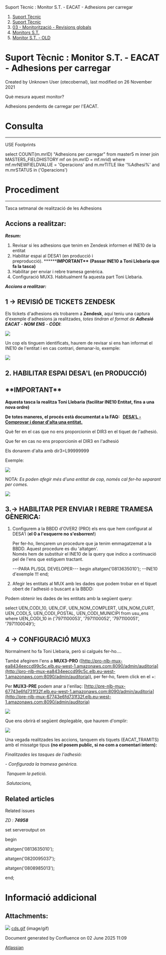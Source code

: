 Suport Tècnic : Monitor S.T. - EACAT - Adhesions per carregar  

1.  [Suport Tècnic](index.md)
2.  [Suport Tècnic](13893782.md)
3.  [03 - Monitorització - Revisions globals](26313327.md)
4.  [Monitors S.T.](Monitors-S.T._41522177.md)
5.  [Monitor S.T. - OLD](Monitor-S.T.---OLD_118555256.md)

Suport Tècnic : Monitor S.T. - EACAT - Adhesions per carregar
=============================================================

Created by Unknown User (otecobernal), last modified on 26 November 2021

Què mesura aquest monitor?

Adhesions pendents de carregar per l'EACAT.

  

**Consulta**
============

* * *

USE Footprints

select COUNT(m.mrID) "Adhesions per carregar"
from master5 m
inner join MASTER5\_FIELDHISTORY mf on (m.mrID = mf.mrid)
where mf.mrNEWFIELDVALUE = 'Operacions'
and m.mrTITLE like '%Adhesi%'
and m.mrSTATUS in ('Operacions')

**Procediment**
===============

* * *

Tasca setmanal de realització de les Adhesions

Accions a realitzar:
--------------------

_**Resum:**_

1.  Revisar si les adhesions que tenim en Zendesk informen el INE10 de la entitat
2.  Habilitar espai al DESA'l (en producció i preproducció). **\*\*****IMPORTANT\*\*** **(Passar INE10 a Toni Llebaria que fa la tasca)**
3.  Habilitar per enviar i rebre tramesa genèrica.
4.  Configuració MUX3. Habitualment fa aquesta part Toni Llebaria.

_**Accions a realitzar:**_

**1 → REVISIÓ DE TICKETS ZENDESK**
----------------------------------

Els tickets d'adhesions els trobarem a **Zendesk**, aquí teniu una captura d'exemple d'adhesions ja realitzades, _totes tindran el format de **Adhesió EACAT** - **NOM** **ENS** - **CODI**_:

![](attachments/26313473/93356131.png)

Un cop els tinguem identificats, haurem de revisar si ens han informat el INE10 de l'entitat i en cas contrari, demanar-lo, exemple:

![](attachments/26313473/93356192.png)

  
2. **HABILITAR ESPAI DESA'L (en PRODUCCIÓ)** 
------------------------------------------------

**\*\*IMPORTANT\*\***
---------------------

**Aquesta tasca la realitza Toni Llebaria (facilitar INE10 Entitat, fins a una nova ordre)**

**De totes maneres, el procés està documentat a la FAQ:   [DESA'L - Comprovar i donar d'alta una entitat.](https://confluence.aoc.cat/pages/viewpage.action?pageId=77824069)**

Què fer en el cas que no ens proporcionin el DIR3 en el tiquet de l'adhesió.

Que fer en cas no ens proporcionin el DIR3 en l'adhesió

Els donarem d'alta amb dir3=L99999999

Exemple:

![](attachments/26313473/81855710.png)

NOTA: _Es poden afegir més d'una entitat de cop, només cal fer-ho separant per comes._

![](attachments/26313473/81855711.png)

3.→ **HABILITAR PER ENVIAR I REBRE TRAMESA GÈNERICA**:
------------------------------------------------------

1.  Configurem a la BBDD d'OVER2 (PRO) els ens que hem configurat al DESA'l (**el 0 a l'esquerre no s'esborren!**)  
    
    Per fer-ho, llençarem un procedure que ja tenim emmagatzemat a la BBDD. Aquest procedure es diu 'altatgen'.  
    Només hem de substituir el INE10 de la query que indico a continuació pel de l'ens que estiguem tractant.
    
    \---PARA PL/SQL DEVELOPER--- 
    begin
    altatgen('0813635010'); --INE10 d'exemple !!!
    end;
    
2.  Afegir les entitats al MUX amb les dades que podem trobar en el tiquet obert de l'adhesió o buscant a la BBDD:

Podem obtenir les dades de les entitats amb la següent query: 

select UEN\_CODI\_10,
       UEN\_CIF,
       UEN\_NOM\_COMPLERT,
       UEN\_NOM\_CURT,
       UEN\_CODI\_5,
       UEN\_CODI\_POSTAL,
       UEN\_CODI\_MUNICIPI
  from usu\_ens
 where UEN\_CODI\_10 in ('7971100053',
                       '7971100052',
                       '7971100051',
                       '7971100049'); 

  

  

**4 → CONFIGURACIÓ MUX3**
-------------------------

Normalment ho fa Toni Llebaria, però si calgués fer-ho....

També afegirem l'ens a **MUX3-PRO** ([http://pro-nlb-mux-ea8434eeccd99c5c.elb.eu-west-1.amazonaws.com:8090/admin/auditoria](http://pro-nlb-mux-ea8434eeccd99c5c.elb.eu-west-1.amazonaws.com:8090/admin/auditoria)), per fer-ho, farem click en el +:  
  
Per **MUX3-PRE** podem anar a l'enllaç: [http://pre-nlb-mux-67743e6fd731f32f.elb.eu-west-1.amazonaws.com:8090/admin/auditoria](http://pre-nlb-mux-67743e6fd731f32f.elb.eu-west-1.amazonaws.com:8090/admin/auditoria)

  

![](attachments/26313473/93356129.png)

  

Que ens obrirà el següent deplegable, que haurem d'omplir:

![](attachments/26313473/93356130.png)

  

  

  

  

Una vegada realitzades les accions, tanquem els tiquets (EACAT\_TRAMITS) amb el missatge tipus **(no el posem public, si no com a comentari intern):**

_Finalitzades les tasques de l'adhesió:_

_\- Configurada la tramesa genèrica._

 _Tanquem la petició._

 _Salutacions,_

Related articles
----------------

  

Related issues

_ZD : **74958**_

  

  

set serveroutput on

begin

altatgen('0813635010');

altatgen('0820095037');

altatgen('0808985013');

end;

  

  

**Informació addicional**
=========================

  

  

Attachments:
------------

![](images/icons/bullet_blue.gif) [cds.gif](attachments/64979243/64979244.gif) (image/gif)  

Document generated by Confluence on 02 June 2025 11:09

[Atlassian](http://www.atlassian.com/)